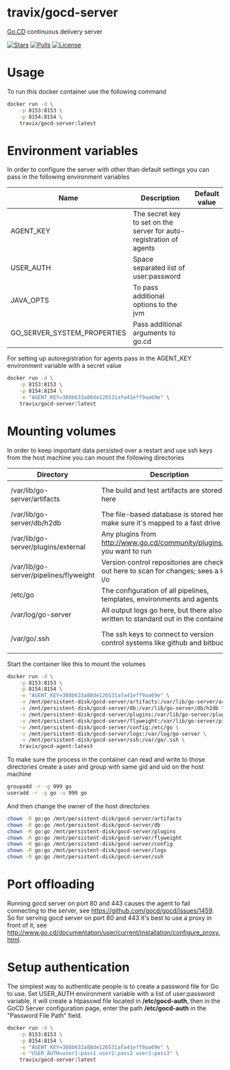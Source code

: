 # travix/gocd-server

[Go.CD](https://www.go.cd/) continuous delivery server

[![Stars](https://img.shields.io/docker/stars/travix/gocd-server.svg)](https://hub.docker.com/r/travix/gocd-server/)
[![Pulls](https://img.shields.io/docker/pulls/travix/gocd-server.svg)](https://hub.docker.com/r/travix/gocd-server/)
[![License](https://img.shields.io/github/license/Travix-International/docker-gocd-server.svg)](https://github.com/Travix-International/docker-gocd-server/blob/master/LICENSE)

# Usage

To run this docker container use the following command

```sh
docker run -d \
    -p 8153:8153 \
    -p 8154:8154 \
    travix/gocd-server:latest
```

# Environment variables

In order to configure the server with other than default settings you can pass in the following environment variables

| Name                | Description                                                                 | Default value |
| --------------------------- | ------------------------------------------------------------------- | ------------- |
| AGENT_KEY                   | The secret key to set on the server for auto-registration of agents |               |
| USER_AUTH                   | Space separated list of user:password                               |               |
| JAVA_OPTS                   | To pass additional options to the jvm                               |               |
| GO_SERVER_SYSTEM_PROPERTIES | Pass additional arguments to go.cd                                  |               |

For setting up autoregistration for agents pass in the AGENT_KEY environment variable with a secret value

```sh
docker run -d \
    -p 8153:8153 \
    -p 8154:8154 \
    -e "AGENT_KEY=388b633a88de126531afa41eff9aa69e" \
    travix/gocd-server:latest
```

# Mounting volumes

In order to keep important data persisted over a restart and use ssh keys from the host machine you can mount the following directories

| Directory                              | Description                                                                              | Importance                                                                                                     |
| -------------------------------------- | ---------------------------------------------------------------------------------------- | -------------------------------------------------------------------------------------------------------------- |
| /var/lib/go-server/artifacts           | The build and test artifacts are stored here                                             | Although you can recreate artifacts by re-running pipelines, this is very time-consuming, so better to persist |
| /var/lib/go-server/db/h2db             | The file-based database is stored here; make sure it's mapped to a fast drive            | Absolutely keep this backed up!                                                                                |
| /var/lib/go-server/plugins/external    | Any plugins from http://www.go.cd/community/plugins.html you want to run                 | Can be downloaded from http://www.go.cd/community/plugins.html                                                 |
| /var/lib/go-server/pipelines/flyweight | Version control repositories are checked out here to scan for changes; sees a lot of i/o | Is checked out automatically, but costs quite some time                                                        |
| /etc/go                                | The configuration of all pipelines, templates, environments and agents                   | Keep this backed up!                                                                                           |
| /var/log/go-server                     | All output logs go here, but there also written to standard out in the container         | Preferably collect logs from standard out                                                                      |
| /var/go/.ssh                           | The ssh keys to connect to version control systems like github and bitbucket             | As it's better not to embed these keys in the container you likely need to mount this                          |

Start the container like this to mount the volumes

```sh
docker run -d \
    -p 8153:8153 \
    -p 8154:8154 \
    -e "AGENT_KEY=388b633a88de126531afa41eff9aa69e" \
    -v /mnt/persistent-disk/gocd-server/artifacts:/var/lib/go-server/artifacts \
    -v /mnt/persistent-disk/gocd-server/db:/var/lib/go-server/db/h2db \
    -v /mnt/persistent-disk/gocd-server/plugins:/var/lib/go-server/plugins/external \
    -v /mnt/persistent-disk/gocd-server/flyweight:/var/lib/go-server/pipelines/flyweight \
    -v /mnt/persistent-disk/gocd-server/config:/etc/go \
    -v /mnt/persistent-disk/gocd-server/logs:/var/log/go-server \
    -v /mnt/persistent-disk/gocd-server/ssh:/var/go/.ssh \
    travix/gocd-agent:latest
```

To make sure the process in the container can read and write to those directories create a user and group with same gid and uid on the host machine

```sh
groupadd -r -g 999 go
useradd -r -g go -u 999 go
```

And then change the owner of the host directories

```sh
chown -R go:go /mnt/persistent-disk/gocd-server/artifacts
chown -R go:go /mnt/persistent-disk/gocd-server/db
chown -R go:go /mnt/persistent-disk/gocd-server/plugins
chown -R go:go /mnt/persistent-disk/gocd-server/flyweight
chown -R go:go /mnt/persistent-disk/gocd-server/config
chown -R go:go /mnt/persistent-disk/gocd-server/logs
chown -R go:go /mnt/persistent-disk/gocd-server/ssh
```

# Port offloading

Running gocd server on port 80 and 443 causes the agent to fail connecting to the server, see https://github.com/gocd/gocd/issues/1459. So for serving gocd server on port 80 and 443 it's best to use a proxy in front of it, see http://www.go.cd/documentation/user/current/installation/configure_proxy.html.

# Setup authentication

The simplest way to authenticate people is to create a password file for Go to use. Set USER_AUTH environment variable with a list of user:password variable, it will create a htpasswd file located in __/etc/gocd-auth__, then in the GoCD Server
configuration page, enter the path __/etc/gocd-auth__ in the "Password File Path" field.

```sh
docker run -d \
    -p 8153:8153 \
    -p 8154:8154 \
    -e "AGENT_KEY=388b633a88de126531afa41eff9aa69e" \
    -e "USER_AUTH=user1:pass1 user2:pass2 user3:pass3" \
    travix/gocd-server:latest
```
